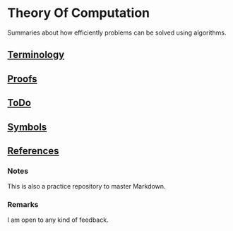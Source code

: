 # Theory Of Computation
Summaries about how efficiently problems can be solved using algorithms. 

## [Terminology](Pages/Terminology.md)
## [Proofs](Pages/Proofs.md)
## [ToDo](Pages/ToDo.md)
## [Symbols](Pages/Symbols.md) 
## [References](Pages/References.md) 

### Notes

This is also a practice repository to master Markdown. 

### Remarks

I am open to any kind of feedback. 
